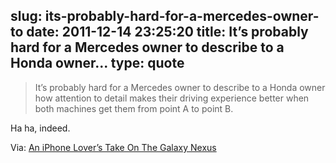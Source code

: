 slug: its-probably-hard-for-a-mercedes-owner-to
date: 2011-12-14 23:25:20
title: It’s probably hard for a Mercedes owner to describe to a Honda owner...
type: quote
---

> It’s probably hard for a Mercedes owner to describe to a Honda owner how attention to detail makes their driving experience better when both machines get them from point A to point B.

Ha ha, indeed.

 Via: [An iPhone Lover’s Take On The Galaxy Nexus](http://techcrunch.com/2011/12/14/iphone-galaxy-nexus-review/)
